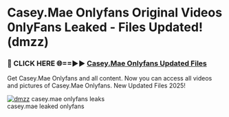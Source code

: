# Casey.Mae Onlyfans Original Videos 0nlyFans Leaked - Files Updated! (dmzz)

<h3>🔴 CLICK HERE 🌐==►► <a href="https://tinyurl.com/2wckxsce" rel="nofollow">Casey.Mae Onlyfans Updated Files</a></h3>

Get Casey.Mae Onlyfans and all content. Now you can access all videos and pictures of Casey.Mae Onlyfans. New Updated Files 2025!

[![dmzz](https://i.imgur.com/AFduVYN.gif)](https://tinyurl.com/2wckxsce)
casey.mae onlyfans leaks<br>
casey.mae leaked onlyfans